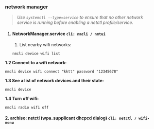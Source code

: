 ### network manager 
> *Use `systemctl --type=service` to ensure that no other network service is running before enabling a _netctl_ profile/service.*


1. #### NetworkManager.service `cli: nmcli / nmtui`

	1. List nearby wifi networks:

	```
	nmcli device wifi list
	```

**1.2 Connect to a wifi network:**

	nmcli device wifi connect "kktt" password "12345678"

**1.3 See a list of network devices and their state:**

	nmcli device

**1.4 Turn off wifi:**

	nmcli radio wifi off

#### 2. archiso: netctl (wpa_supplicant dhcpcd dialog) `cli: netctl / wifi-menu`

<!--stackedit_data:
eyJoaXN0b3J5IjpbLTIwODYxOTU5MjEsMTYzMzU3NjM1LC0xMz
IyOTM0Mzg0LDQ0MjEwOTk5LC01MDI5ODYzODksMTUwOTU5NDk5
MywtNzc3MzcwOTE0LC0xMDYwMzAzMzg2XX0=
-->